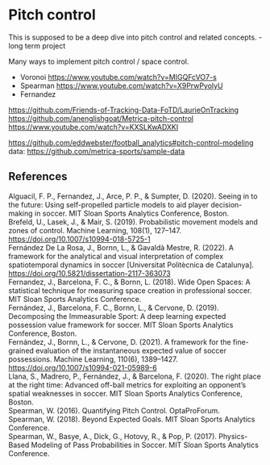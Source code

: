 # Pitch control

This is supposed to be a deep dive into pitch control and related concepts. - long term project

Many ways to implement pitch control / space control.

+ Voronoi https://www.youtube.com/watch?v=MIGQFcVO7-s
+ Spearman https://www.youtube.com/watch?v=X9PrwPyolyU
+ Fernandez

https://github.com/Friends-of-Tracking-Data-FoTD/LaurieOnTracking <br>
https://github.com/anenglishgoat/Metrica-pitch-control <br>
https://www.youtube.com/watch?v=KXSLKwADXKI <br>

https://github.com/eddwebster/football_analytics#pitch-control-modeling <br>
data: https://github.com/metrica-sports/sample-data

## References

Alguacil, F. P., Fernandez, J., Arce, P. P., & Sumpter, D. (2020). Seeing in to the future: Using self-propelled particle models to aid player decision-making in soccer. MIT Sloan Sports Analytics Conference, Boston. <br>
Brefeld, U., Lasek, J., & Mair, S. (2019). Probabilistic movement models and zones of control. Machine Learning, 108(1), 127–147. https://doi.org/10.1007/s10994-018-5725-1 <br>
Fernández De La Rosa, J., Bornn, L., & Gavaldà Mestre, R. (2022). A framework for the analytical and visual interpretation of complex spatiotemporal dynamics in soccer [Universitat Politècnica de Catalunya]. https://doi.org/10.5821/dissertation-2117-363073 <br>
Fernandez, J., Barcelona, F. C., & Bornn, L. (2018). Wide Open Spaces: A statistical technique for measuring space creation in professional soccer. MIT Sloan Sports Analytics Conference. <br>
Fernández, J., Barcelona, F. C., Bornn, L., & Cervone, D. (2019). Decomposing the Immeasurable Sport: A deep learning expected possession value framework for soccer. MIT Sloan Sports Analytics Conference, Boston. <br>
Fernández, J., Bornn, L., & Cervone, D. (2021). A framework for the fine-grained evaluation of the instantaneous expected value of soccer possessions. Machine Learning, 110(6), 1389–1427. https://doi.org/10.1007/s10994-021-05989-6 <br>
Llana, S., Madrero, P., Fernández, J., & Barcelona, F. (2020). The right place at the right time: Advanced off-ball metrics for exploiting an opponent’s spatial weaknesses in soccer. MIT Sloan Sports Analytics Conference, Boston. <br>
Spearman, W. (2016). Quantifying Pitch Control. OptaProForum. <br>
Spearman, W. (2018). Beyond Expected Goals. MIT Sloan Sports Analytics Conference. <br>
Spearman, W., Basye, A., Dick, G., Hotovy, R., & Pop, P. (2017). Physics-Based Modeling of Pass Probabilities in Soccer. MIT Sloan Sports Analytics Conference. <br>


